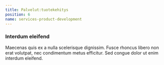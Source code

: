 ```yaml
---
title: Palvelut:tuotekehitys
position: 6
name: services-product-development
---
```


### Interdum eleifend

Maecenas quis ex a nulla scelerisque dignissim. Fusce rhoncus libero non erat volutpat, nec condimentum metus efficitur. Sed congue dolor ut enim interdum eleifend.
